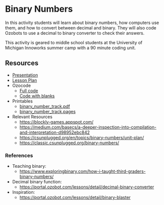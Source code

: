 # Binary Numbers

In this activity students will learn about binary numbers, how computers use them, and how to convert between decimal and binary. They will also code Ozobots to use a decimal to binary converter to check their answers. 

This activity is geared to middle school students at the University of Michigan Innoworks summer camp with a 90 minute coding unit.

## Resources
- [Presentation](2018-08-23_decimalBinaryConversion.pptx)
- [Lesson Plan](OzobotBinaryNumbers.pdf)
- Ozocode
  - [Full code](decimalBinaryConverter.ozocode)
  - [Code with blanks](decimalBinaryConverter_Blanks.ozocode)
- Printables
  - [binary_number_track.pdf](binary_number_track.pdf)
  - [binary_number_track.pages](binary_number_track.pages)
- Relevant Resources
  - https://blockly-games.appspot.com/
  - https://medium.com/basecs/a-deeper-inspection-into-compilation-and-interpretation-d98952ebc842
  - https://csunplugged.org/en/topics/binary-numbers/unit-plan/
  - https://classic.csunplugged.org/binary-numbers/
  
### References
- Teaching binary:
  - https://www.exploringbinary.com/how-i-taught-third-graders-binary-numbers/
- Decimal binary function:
  - https://portal.ozobot.com/lessons/detail/decimal-binary-converter
- Inspiration:
  - https://portal.ozobot.com/lessons/detail/binary-blaster
